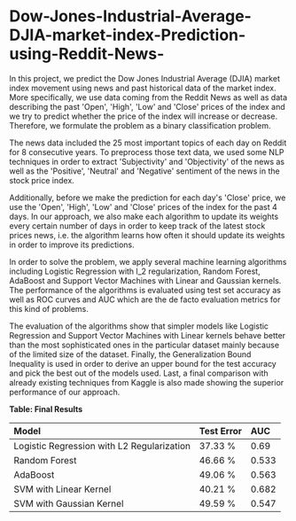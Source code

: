 # Dow-Jones-Industrial-Average-DJIA-market-index-Prediction-using-Reddit-News-

In this project, we predict the Dow Jones Industrial Average (DJIA) market index movement using news and past historical data of the market index. More specifically, we use data coming from the Reddit News as well as data describing the past 'Open', 'High', 'Low' and 'Close' prices of the index and we try to predict whether the price of the index will increase or decrease. Therefore, we formulate the problem as a binary classification problem. 

The news data included the 25 most important topics of each day on Reddit for 8 consecutive years. To preprocess those text data, we used some NLP techniques in order to extract 'Subjectivity' and 'Objectivity' of the news as well as the 'Positive', 'Neutral' and 'Negative' sentiment of the news in the stock price index.

Additionally, before we make the prediction for each day's 'Close' price, we use the 'Open', 'High', 'Low' and 'Close' prices of the index for the past 4 days. In our approach, we also make each algorithm to update its weights every certain number of days in order to keep track of the latest stock prices news, i.e. the algorithm learns how often it should update its weights in order to improve its predictions.

In order to solve the problem, we apply several machine learning algorithms including Logistic Regression with l_2 regularization, Random Forest, AdaBoost and Support Vector Machines with Linear and Gaussian kernels. The performance of the algorithms is evaluated using test set accuracy as well as ROC curves and AUC which are the de facto evaluation metrics for this kind of problems. 

The evaluation of the algorithms show that simpler models like Logistic Regression and Support Vector Machines with Linear kernels behave better than the most sophisticated ones in the particular dataset mainly because of the limited size of the dataset. Finally, the Generalization Bound Inequality is used in order to derive an upper bound for the test accuracy and pick the best out of the models used. Last, a final comparison with already existing techniques from Kaggle is also made showing the superior performance of our approach.


   **Table: Final Results**



|      Model 			| Test Error  	| AUC     	|  
|:-----------------	|:-----------	|:-----------	|
| Logistic Regression with L2 Regularization           	| 37.33 %        | 0.69        | 
| Random Forest          	| 46.66 %        | 0.533        |
| AdaBoost           	| 49.06 %        | 0.563        |
| SVM with Linear Kernel           	| 40.21 %        | 0.682        |
| SVM with Gaussian Kernel           	| 49.59 %        | 0.547        |


